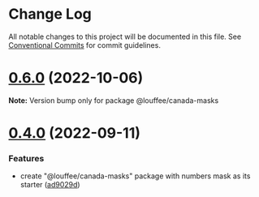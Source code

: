 # Change Log

All notable changes to this project will be documented in this file.
See [Conventional Commits](https://conventionalcommits.org) for commit guidelines.

# [0.6.0](https://github.com/louffee/canada-design-system/compare/v0.5.0...v0.6.0) (2022-10-06)

**Note:** Version bump only for package @louffee/canada-masks





# [0.4.0](https://github.com/louffee/canada-design-system/compare/v0.3.3...v0.4.0) (2022-09-11)


### Features

* create "@louffee/canada-masks" package with numbers mask as its starter ([ad9029d](https://github.com/louffee/canada-design-system/commit/ad9029da851d4a53d60194edaf516893df3c30ca))
